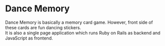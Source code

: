 # Dance Memory

Dance Memory is basically a memory card game. However, front side of these cards are fun dancing stickers.  
It is also a single page application which runs Ruby on Rails as backend and JavaScript as frontend.

